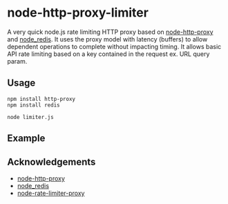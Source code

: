 node-http-proxy-limiter
=======================

A very quick node.js rate limiting HTTP proxy based on [node-http-proxy](https://github.com/nodejitsu/node-http-proxy) and [node_redis](https://github.com/mranney/node_redis). It uses the proxy model with latency (buffers) to allow dependent operations to complete without impacting timing.
It allows basic API rate limiting based on a key contained in the request ex. URL query param.


Usage
---

	npm install http-proxy
	npm install redis

	node limiter.js


Example
---




Acknowledgements
---

 * [node-http-proxy](https://github.com/nodejitsu/node-http-proxy)
 * [node_redis](https://github.com/mranney/node_redis)
 * [node-rate-limiter-proxy](https://github.com/joshdevins/node-rate-limiter-proxy)